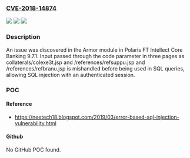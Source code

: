 ### [CVE-2018-14874](https://cve.mitre.org/cgi-bin/cvename.cgi?name=CVE-2018-14874)
![](https://img.shields.io/static/v1?label=Product&message=n%2Fa&color=blue)
![](https://img.shields.io/static/v1?label=Version&message=n%2Fa&color=blue)
![](https://img.shields.io/static/v1?label=Vulnerability&message=n%2Fa&color=brighgreen)

### Description

An issue was discovered in the Armor module in Polaris FT Intellect Core Banking 9.7.1. Input passed through the code parameter in three pages as collaterals/colexe3t.jsp and /references/refsuppu.jsp and /references/refbranu.jsp is mishandled before being used in SQL queries, allowing SQL injection with an authenticated session.

### POC

#### Reference
- https://neetech18.blogspot.com/2019/03/error-based-sql-injection-vulnerability.html

#### Github
No GitHub POC found.

